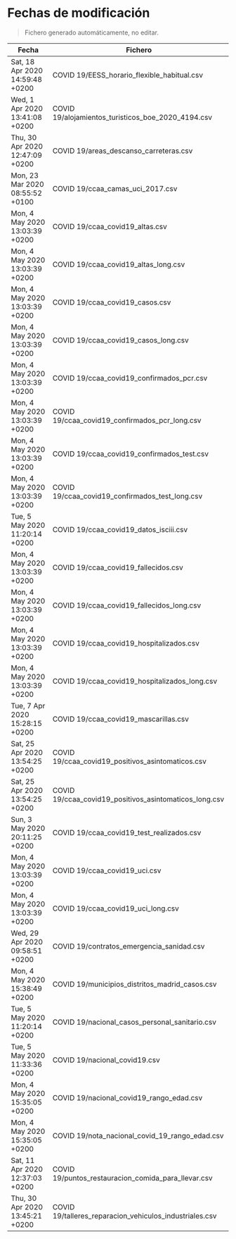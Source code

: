 # Fechas de modificación

> Fichero generado automáticamente, no editar.

| Fecha                           | Fichero                  |
|---------------------------------|--------------------------|
| Sat, 18 Apr 2020 14:59:48 +0200  | COVID 19/EESS_horario_flexible_habitual.csv |
| Wed, 1 Apr 2020 13:41:08 +0200  | COVID 19/alojamientos_turisticos_boe_2020_4194.csv |
| Thu, 30 Apr 2020 12:47:09 +0200  | COVID 19/areas_descanso_carreteras.csv |
| Mon, 23 Mar 2020 08:55:52 +0100  | COVID 19/ccaa_camas_uci_2017.csv |
| Mon, 4 May 2020 13:03:39 +0200  | COVID 19/ccaa_covid19_altas.csv |
| Mon, 4 May 2020 13:03:39 +0200  | COVID 19/ccaa_covid19_altas_long.csv |
| Mon, 4 May 2020 13:03:39 +0200  | COVID 19/ccaa_covid19_casos.csv |
| Mon, 4 May 2020 13:03:39 +0200  | COVID 19/ccaa_covid19_casos_long.csv |
| Mon, 4 May 2020 13:03:39 +0200  | COVID 19/ccaa_covid19_confirmados_pcr.csv |
| Mon, 4 May 2020 13:03:39 +0200  | COVID 19/ccaa_covid19_confirmados_pcr_long.csv |
| Mon, 4 May 2020 13:03:39 +0200  | COVID 19/ccaa_covid19_confirmados_test.csv |
| Mon, 4 May 2020 13:03:39 +0200  | COVID 19/ccaa_covid19_confirmados_test_long.csv |
| Tue, 5 May 2020 11:20:14 +0200  | COVID 19/ccaa_covid19_datos_isciii.csv |
| Mon, 4 May 2020 13:03:39 +0200  | COVID 19/ccaa_covid19_fallecidos.csv |
| Mon, 4 May 2020 13:03:39 +0200  | COVID 19/ccaa_covid19_fallecidos_long.csv |
| Mon, 4 May 2020 13:03:39 +0200  | COVID 19/ccaa_covid19_hospitalizados.csv |
| Mon, 4 May 2020 13:03:39 +0200  | COVID 19/ccaa_covid19_hospitalizados_long.csv |
| Tue, 7 Apr 2020 15:28:15 +0200  | COVID 19/ccaa_covid19_mascarillas.csv |
| Sat, 25 Apr 2020 13:54:25 +0200  | COVID 19/ccaa_covid19_positivos_asintomaticos.csv |
| Sat, 25 Apr 2020 13:54:25 +0200  | COVID 19/ccaa_covid19_positivos_asintomaticos_long.csv |
| Sun, 3 May 2020 20:11:25 +0200  | COVID 19/ccaa_covid19_test_realizados.csv |
| Mon, 4 May 2020 13:03:39 +0200  | COVID 19/ccaa_covid19_uci.csv |
| Mon, 4 May 2020 13:03:39 +0200  | COVID 19/ccaa_covid19_uci_long.csv |
| Wed, 29 Apr 2020 09:58:51 +0200  | COVID 19/contratos_emergencia_sanidad.csv |
| Mon, 4 May 2020 15:38:49 +0200  | COVID 19/municipios_distritos_madrid_casos.csv |
| Tue, 5 May 2020 11:20:14 +0200  | COVID 19/nacional_casos_personal_sanitario.csv |
| Tue, 5 May 2020 11:33:36 +0200  | COVID 19/nacional_covid19.csv |
| Mon, 4 May 2020 15:35:05 +0200  | COVID 19/nacional_covid19_rango_edad.csv |
| Mon, 4 May 2020 15:35:05 +0200  | COVID 19/nota_nacional_covid_19_rango_edad.csv |
| Sat, 11 Apr 2020 12:37:03 +0200  | COVID 19/puntos_restauracion_comida_para_llevar.csv |
| Thu, 30 Apr 2020 13:45:21 +0200  | COVID 19/talleres_reparacion_vehiculos_industriales.csv |
